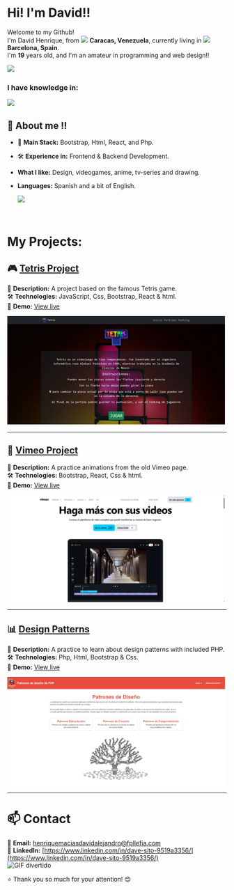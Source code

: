<h1> Hi! I'm David!! </h1> 
<p>Welcome to my Github! </br> I'm David Henrique, from <img src="https://em-content.zobj.net/source/joypixels/257/flag-venezuela_1f1fb-1f1ea.png" width="15"/> <b>Caracas, Venezuela</b>, currently living in <img src="https://em-content.zobj.net/source/joypixels/257/flag-spain_1f1ea-1f1f8.png" width="15"/> <b>Barcelona, Spain</b>.  
<br>I'm <strong>19</strong> years old, and I'm an amateur in programming and web design!! </p>
<img src="https://media4.giphy.com/media/v1.Y2lkPTc5MGI3NjExbTNqY2I0cWV0NG9kaWdmMHk0aDkxcXNqM3M1anNjcDhtMTYzMHVjbiZlcD12MV9pbnRlcm5hbF9naWZfYnlfaWQmY3Q9Zw/OuMFETEGgiG6F2L3uO/giphy.gif" width="200px" />

<h3>I have knowledge in: </h3>
  <img src="https://skillicons.dev/icons?i=react,docker,sass,git,npm,html,php,bootstrap,css,mysql,vscode,javascript" />
  
## 📌 About me !!  
- 🎯 **Main Stack:** Bootstrap, Html, React, and Php.
- 🛠 **Experience in:** Frontend & Backend Development.
- **What I like:** Design, videogames, anime, tv-series and drawing.
- **Languages:** Spanish and a bit of English. 

  <img src="https://github-readme-stats.vercel.app/api/top-langs/?username=DavidHenrique24&layout=compact&theme=tokyonight" />
  
<br>
 <h1>My Projects:</h1>  

## 🎮 [Tetris Project](https://github.com/DavidHenrique24/proyectoTetris)  
📌 **Description:** A project based on the famous Tetris game.  
🛠 **Technologies:** JavaScript, Css, Bootstrap, React & html. <br>
🔗 **Demo:** [View live](https://tetris-proyecto.vercel.app/)  

<img src="tetris.jpg" width="500"/>
<br>

---

## 🛒 [Vimeo Project](https://github.com/DavidHenrique24/proyectoVimeo)  
📌 **Description:** A practice animations from the old Vimeo page.  
🛠 **Technologies:** Bootstrap, React, Css & html. <br>
🔗 **Demo:** [View live](https://proyecto-vimeo-eb4e.vercel.app/)  

<img src="vimeo.jpg" width="500"/> <br>

---

## 📊 [Design Patterns](https://github.com/DavidHenrique24/Patrones-de-Disenyo-DH)  
📌 **Description:** A practice to learn about design patterns with included PHP.  
🛠 **Technologies:** Php, Html, Bootstrap & Css.<br>
🔗 **Demo:** [View live](https://davesito4.alwaysdata.net/patrones-de-disenyo-php/index.php) 

<img src="patrones.jpg" width="500"/> <br>

------------

# 📫 Contact  
📩 **Email:** [henriquemaciasdavidalejandro@fpllefia.com](henriquemaciasdavidalejandro@fpllefia.com) <br>
💼 **LinkedIn:** [https://www.linkedin.com/in/dave-sito-9519a3356/](https://www.linkedin.com/in/dave-sito-9519a3356/)   <br>
![GIF divertido](https://media0.giphy.com/media/v1.Y2lkPTc5MGI3NjExdm52MnpoNXowZmd5aDh4MzViejhpd2UzNDVqM2wwN3JrNWIxcnhjciZlcD12MV9pbnRlcm5hbF9naWZfYnlfaWQmY3Q9Zw/AO5qaphTxRnyw/giphy.gif)


⭐ Thank you so much for your attention! 😊
